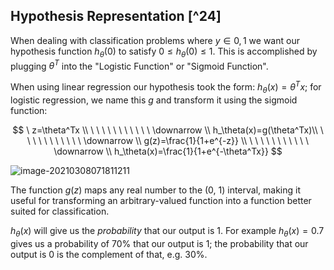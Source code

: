 ## Hypothesis Representation [^24]

When dealing with classification problems where $y\in{0,1}$ we want our hypothesis function $h_\theta(0)$ to satisfy $0\leq h_\theta(0)\leq1$. This is accomplished by plugging $\theta^T$ into the "Logistic Function" or "Sigmoid Function".  

When using linear regression our hypothesis took the form: $h_\theta(x)=\theta^Tx$; for logistic regression, we name this $g$ and transform it using the sigmoid function:

$$
\ z=\theta^Tx \\
\ \ \ \ \ \ \ \ \ \ \ \downarrow \\
h_\theta(x)=g(\theta^Tx)\\
\ \ \ \ \ \ \ \ \ \ \ \downarrow \\
g(z)=\frac{1}{1+e^{-z}} \\
\ \ \ \ \ \ \ \ \ \ \ \downarrow \\
h_\theta(x)=\frac{1}{1+e^{-\theta^Tx}}
$$

![image-20210308071811211](image-20210308071811211.png)

The function $g(z)$ maps any real number to the (0, 1) interval, making it useful for transforming an arbitrary-valued function into a function better suited for classification.

$h_\theta(x)$ will give us the *probability* that our output is 1. For example $h_\theta(x)=0.7$ gives us a probability of 70% that our output is 1; the probability that our output is 0 is the complement of that, e.g. 30%.
